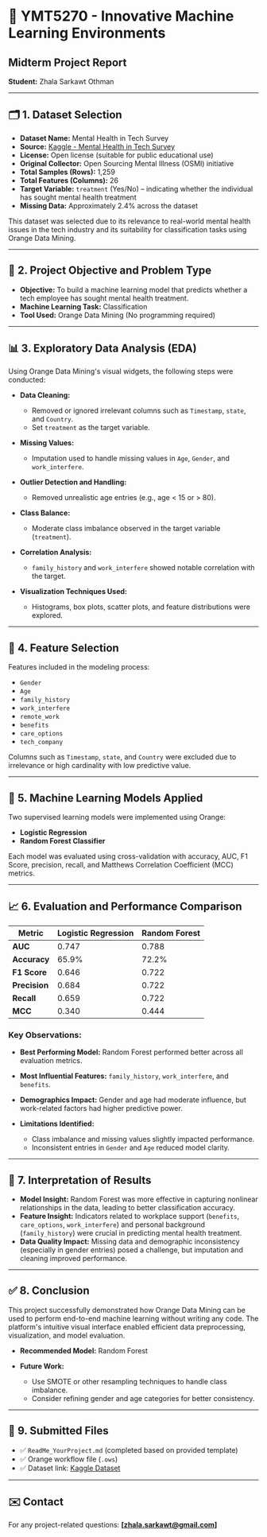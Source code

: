 # 📑 YMT5270 - Innovative Machine Learning Environments

## Midterm Project Report

**Student:** Zhala Sarkawt Othman

---

## 🗂️ 1. Dataset Selection

* **Dataset Name:** Mental Health in Tech Survey
* **Source:** [Kaggle - Mental Health in Tech Survey](https://www.kaggle.com/datasets/osmi/mental-health-in-tech-survey)
* **License:** Open license (suitable for public educational use)
* **Original Collector:** Open Sourcing Mental Illness (OSMI) initiative
* **Total Samples (Rows):** 1,259
* **Total Features (Columns):** 26
* **Target Variable:** `treatment` (Yes/No) – indicating whether the individual has sought mental health treatment
* **Missing Data:** Approximately 2.4% across the dataset

This dataset was selected due to its relevance to real-world mental health issues in the tech industry and its suitability for classification tasks using Orange Data Mining.

---

## 🎯 2. Project Objective and Problem Type

* **Objective:** To build a machine learning model that predicts whether a tech employee has sought mental health treatment.
* **Machine Learning Task:** Classification
* **Tool Used:** Orange Data Mining (No programming required)

---

## 📊 3. Exploratory Data Analysis (EDA)

Using Orange Data Mining's visual widgets, the following steps were conducted:

* **Data Cleaning:**

  * Removed or ignored irrelevant columns such as `Timestamp`, `state`, and `Country`.
  * Set `treatment` as the target variable.

* **Missing Values:**

  * Imputation used to handle missing values in `Age`, `Gender`, and `work_interfere`.

* **Outlier Detection and Handling:**

  * Removed unrealistic age entries (e.g., age < 15 or > 80).

* **Class Balance:**

  * Moderate class imbalance observed in the target variable (`treatment`).

* **Correlation Analysis:**

  * `family_history` and `work_interfere` showed notable correlation with the target.

* **Visualization Techniques Used:**

  * Histograms, box plots, scatter plots, and feature distributions were explored.

---

## 🔧 4. Feature Selection

Features included in the modeling process:

* `Gender`
* `Age`
* `family_history`
* `work_interfere`
* `remote_work`
* `benefits`
* `care_options`
* `tech_company`

Columns such as `Timestamp`, `state`, and `Country` were excluded due to irrelevance or high cardinality with low predictive value.

---

## 🤖 5. Machine Learning Models Applied

Two supervised learning models were implemented using Orange:

* **Logistic Regression**
* **Random Forest Classifier**

Each model was evaluated using cross-validation with accuracy, AUC, F1 Score, precision, recall, and Matthews Correlation Coefficient (MCC) metrics.

---

## 📈 6. Evaluation and Performance Comparison

| Metric        | Logistic Regression | Random Forest |
| ------------- | ------------------- | ------------- |
| **AUC**       | 0.747               | 0.788         |
| **Accuracy**  | 65.9%               | 72.2%         |
| **F1 Score**  | 0.646               | 0.722         |
| **Precision** | 0.684               | 0.722         |
| **Recall**    | 0.659               | 0.722         |
| **MCC**       | 0.340               | 0.444         |

### Key Observations:

* **Best Performing Model:** Random Forest performed better across all evaluation metrics.
* **Most Influential Features:** `family_history`, `work_interfere`, and `benefits`.
* **Demographics Impact:** Gender and age had moderate influence, but work-related factors had higher predictive power.
* **Limitations Identified:**

  * Class imbalance and missing values slightly impacted performance.
  * Inconsistent entries in `Gender` and `Age` reduced model clarity.

---

## 🧠 7. Interpretation of Results

* **Model Insight:** Random Forest was more effective in capturing nonlinear relationships in the data, leading to better classification accuracy.
* **Feature Insight:** Indicators related to workplace support (`benefits`, `care_options`, `work_interfere`) and personal background (`family_history`) were crucial in predicting mental health treatment.
* **Data Quality Impact:** Missing data and demographic inconsistency (especially in gender entries) posed a challenge, but imputation and cleaning improved performance.

---

## ✅ 8. Conclusion

This project successfully demonstrated how Orange Data Mining can be used to perform end-to-end machine learning without writing any code. The platform's intuitive visual interface enabled efficient data preprocessing, visualization, and model evaluation.

* **Recommended Model:** Random Forest
* **Future Work:**

  * Use SMOTE or other resampling techniques to handle class imbalance.
  * Consider refining gender and age categories for better consistency.

---

## 📁 9. Submitted Files

* ✅ `ReadMe_YourProject.md` (completed based on provided template)
* ✅ Orange workflow file (`.ows`)
* ✅ Dataset link: [Kaggle Dataset](https://www.kaggle.com/datasets/osmi/mental-health-in-tech-survey)

---


## ✉️ Contact

For any project-related questions: **[zhala.sarkawt@gmail.com]**

